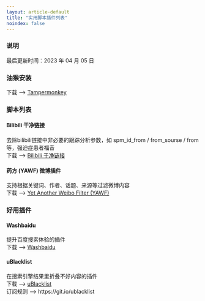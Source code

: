 ```yaml
---
layout: article-default
title: "实用脚本插件列表"
noindex: false
---
```


<article>
    <h3>说明</h3>
        最后更新时间：2023 年 04 月 05 日
    <h3>油猴安装</h3>
        下载 --> <a target="_blank" rel="noopener nofollow" href="https://addons.mozilla.org/zh-CN/firefox/addon/tampermonkey/">Tampermonkey</a>
    <h3>脚本列表</h3>
    <h4>Bilibili 干净链接</h4>
    去除bilibili链接中非必要的跟踪分析参数，如 spm_id_from / from_sourse / from 等，强迫症患者福音
    <br>下载 --> <a target="_blank" rel="noopener nofollow" href="https://greasyfork.org/zh-CN/scripts/393995-bilibili-%E5%B9%B2%E5%87%80%E9%93%BE%E6%8E%A5">Bilibili 干净链接</a>
    <h4>药方 (YAWF) 微博插件</h4>
   支持根据关键词、作者、话题、来源等过滤微博内容
    <br>下载 --> <a target="_blank" rel="noopener nofollow" href="https://greasyfork.org/zh-CN/scripts/3249-yet-another-weibo-filter">Yet Another Weibo Filter (YAWF) </a>
    <h3>好用插件</h3>
    <h4>Washbaidu</h4>
    提升百度搜索体验的插件
    <br>下载 --> <a target="_blank" rel="noopener nofollow" href="https://toast.pub/washbaidu/install.html">Washbaidu</a>
    <h4>uBlacklist</h4>
    在搜索引擎结果里折叠不好内容的插件
    <br>下载 --> <a target="_blank" rel="noopener nofollow" href="https://iorate.github.io/ublacklist/">uBlacklist</a>
    <br>订阅规则 --> https://git.io/ublacklist
</article>